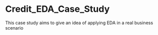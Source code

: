 # Credit_EDA_Case_Study
This case study aims to give an idea of applying EDA in a real business scenario
